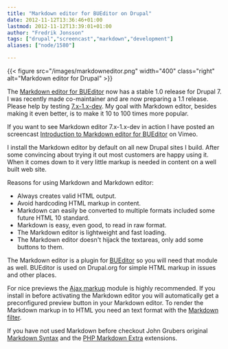 ```yaml
---
title: "Markdown editor for BUEditor on Drupal"
date: 2012-11-12T13:36:46+01:00
lastmod: 2012-11-12T13:39:01+01:00
author: "Fredrik Jonsson"
tags: ["drupal","screencast","markdown","development"]
aliases: ["node/1580"]

---
```


{{< figure src="/images/markdowneditor.png" width="400" class="right" alt="Markdown editor for Drupal" >}}

The [Markdown editor for BUEditor](http://drupal.org/project/markdowneditor) now has a stable 1.0 release for Drupal 7. I was recently made co-maintainer and are now preparing a 1.1 release. Please help by testing [7.x-1.x-dev](http://drupal.org/node/1403968). My goal with Markdown editor, besides making it even better, is to make it 10 to 100 times more popular.

If you want to see Markdown editor 7.x-1.x-dev in action I have posted an screencast [Introduction to Markdown editor for BUEditor](http://vimeo.com/53318556) on Vimeo.

I install the Markdown editor by default on all new Drupal sites I build. After some convincing about trying it out most customers are happy using it. When it comes down to it very little markup is needed in content on a well built web site.

Reasons for using Markdown and Markdown editor:

* Always creates valid HTML output.
* Avoid hardcoding HTML markup in content.
* Markdown can easily be converted to multiple formats included some future HTML 10 standard.
* Markdown is easy, even good, to read in raw format.
* The Markdown editor is lightweight and fast loading.
* The Markdown editor doesn't hijack the textareas, only add some buttons to them.

The Markdown editor is a plugin for [BUEditor](http://drupal.org/project/bueditor) so you will need that module as well. BUEditor is used on Drupal.org for simple HTML markup in issues and other places.

For nice previews the [Ajax markup](http://drupal.org/project/ajax_markup) module is highly recommended. If you install in before activating the Markdown editor you will automatically get a preconfigured preview button in your Markdown editor. To render the Markdown markup in to HTML you need an text format with the [Markdown filter](http://drupal.org/project/markdown).

If you have not used Markdown before checkout John Grubers original [Markdown Syntax](http://daringfireball.net/projects/markdown/syntax) and the [PHP Markdown Extra](http://michelf.ca/projects/php-markdown/extra/) extensions.

